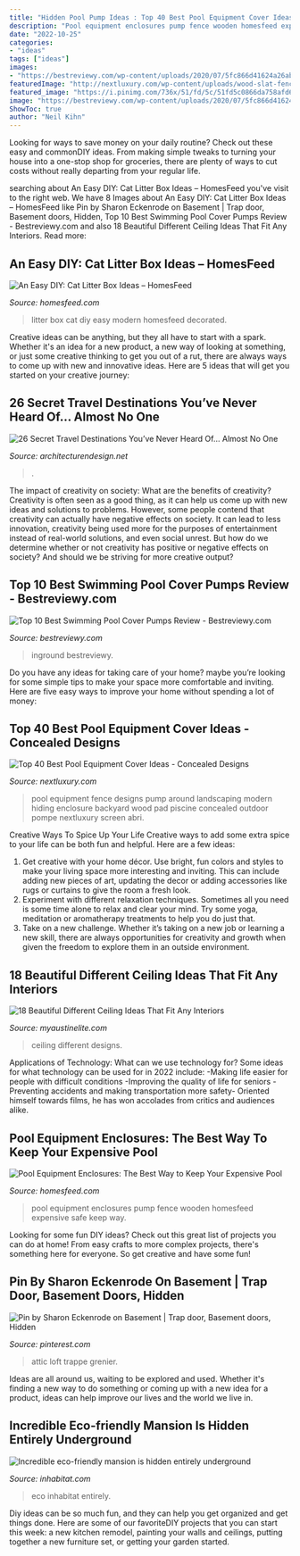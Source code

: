 ```yaml
---
title: "Hidden Pool Pump Ideas : Top 40 Best Pool Equipment Cover Ideas"
description: "Pool equipment enclosures pump fence wooden homesfeed expensive safe keep way"
date: "2022-10-25"
categories:
- "ideas"
tags: ["ideas"]
images:
- "https://bestreviewy.com/wp-content/uploads/2020/07/5fc866d41624a26ab0658c4ea363c0d7.jpg"
featuredImage: "http://nextluxury.com/wp-content/uploads/wood-slat-fence-pool-equipment-enclosure-ideas.jpg"
featured_image: "https://i.pinimg.com/736x/51/fd/5c/51fd5c0866da758afd61ef6638f38498.jpg"
image: "https://bestreviewy.com/wp-content/uploads/2020/07/5fc866d41624a26ab0658c4ea363c0d7.jpg"
ShowToc: true
author: "Neil Kihn"
---
```



Looking for ways to save money on your daily routine? Check out these easy and commonDIY ideas. From making simple tweaks to turning your house into a one-stop shop for groceries, there are plenty of ways to cut costs without really departing from your regular life.

	

		
searching about An Easy DIY: Cat Litter Box Ideas – HomesFeed you've visit to the right web. We have 8 Images about An Easy DIY: Cat Litter Box Ideas – HomesFeed like Pin by Sharon Eckenrode on Basement | Trap door, Basement doors, Hidden, Top 10 Best Swimming Pool Cover Pumps Review - Bestreviewy.com and also 18 Beautiful Different Ceiling Ideas That Fit Any Interiors. Read more:
		
    
## An Easy DIY: Cat Litter Box Ideas – HomesFeed

<img loading=lazy src="https://homesfeed.com/wp-content/uploads/2015/11/cat-litter-box-ideas-decorated-inside-modern-cabinets-with-small-entry-and-pretty-frame-and-vase-on-the-top-of-cabinets.jpg" onerror="this.onerror=null;this.src='https://tse1.mm.bing.net/th?id=OIP.N-4sY0PXRO9hZc37IWFGkAHaHa&amp;pid=15.1';" alt="An Easy DIY: Cat Litter Box Ideas – HomesFeed">

_Source: homesfeed.com_

>litter box cat diy easy modern homesfeed decorated. 

	

Creative ideas can be anything, but they all have to start with a spark. Whether it's an idea for a new product, a new way of looking at something, or just some creative thinking to get you out of a rut, there are always ways to come up with new and innovative ideas. Here are 5 ideas that will get you started on your creative journey: 

    
## 26 Secret Travel Destinations You’ve Never Heard Of… Almost No One

<img loading=lazy src="https://cdn.architecturendesign.net/wp-content/uploads/2015/08/AD-Secret-Travel-Destinations-26.jpg" onerror="this.onerror=null;this.src='https://tse4.mm.bing.net/th?id=OIP.gR2zkUAD1C-dPEuaHLDrKwHaFS&amp;pid=15.1';" alt="26 Secret Travel Destinations You’ve Never Heard Of… Almost No One">

_Source: architecturendesign.net_

>. 

	

The impact of creativity on society: What are the benefits of creativity?
Creativity is often seen as a good thing, as it can help us come up with new ideas and solutions to problems. However, some people contend that creativity can actually have negative effects on society. It can lead to less innovation, creativity being used more for the purposes of entertainment instead of real-world solutions, and even social unrest. But how do we determine whether or not creativity has positive or negative effects on society? And should we be striving for more creative output?

    
## Top 10 Best Swimming Pool Cover Pumps Review - Bestreviewy.com

<img loading=lazy src="https://bestreviewy.com/wp-content/uploads/2020/07/5fc866d41624a26ab0658c4ea363c0d7.jpg" onerror="this.onerror=null;this.src='https://tse3.mm.bing.net/th?id=OIP.exSBpXZhqU-79B6n3bV2ZQHaFj&amp;pid=15.1';" alt="Top 10 Best Swimming Pool Cover Pumps Review - Bestreviewy.com">

_Source: bestreviewy.com_

>inground bestreviewy. 

	

Do you have any ideas for taking care of your home? maybe you’re looking for some simple tips to make your space more comfortable and inviting. Here are five easy ways to improve your home without spending a lot of money:

    
## Top 40 Best Pool Equipment Cover Ideas - Concealed Designs

<img loading=lazy src="http://nextluxury.com/wp-content/uploads/wood-slat-fence-pool-equipment-enclosure-ideas.jpg" onerror="this.onerror=null;this.src='https://tse4.mm.bing.net/th?id=OIP.5mYzBR12CDg3vH7x2of5RQAAAA&amp;pid=15.1';" alt="Top 40 Best Pool Equipment Cover Ideas - Concealed Designs">

_Source: nextluxury.com_

>pool equipment fence designs pump around landscaping modern hiding enclosure backyard wood pad piscine concealed outdoor pompe nextluxury screen abri. 

	

Creative Ways To Spice Up Your Life
Creative ways to add some extra spice to your life can be both fun and helpful. Here are a few ideas: 
1. Get creative with your home décor. Use bright, fun colors and styles to make your living space more interesting and inviting. This can include adding new pieces of art, updating the decor or adding accessories like rugs or curtains to give the room a fresh look. 
2. Experiment with different relaxation techniques. Sometimes all you need is some time alone to relax and clear your mind. Try some yoga, meditation or aromatherapy treatments to help you do just that. 
3. Take on a new challenge. Whether it’s taking on a new job or learning a new skill, there are always opportunities for creativity and growth when given the freedom to explore them in an outside environment. 

    
## 18 Beautiful Different Ceiling Ideas That Fit Any Interiors

<img loading=lazy src="http://www.myaustinelite.com/wp-content/uploads/2015/01/Glamorous-and-classy-Different-Ceiling-Designs-15.jpg?x34469" onerror="this.onerror=null;this.src='https://tse4.mm.bing.net/th?id=OIP.IXecw15JptRQQSm8febxrwHaJ4&amp;pid=15.1';" alt="18 Beautiful Different Ceiling Ideas That Fit Any Interiors">

_Source: myaustinelite.com_

>ceiling different designs. 

	

Applications of Technology: What can we use technology for?
Some ideas for what technology can be used for in 2022 include: 
-Making life easier for people with difficult conditions 
-Improving the quality of life for seniors 
-Preventing accidents and making transportation more safety- Oriented himself towards films, he has won accolades from critics and audiences alike.

    
## Pool Equipment Enclosures: The Best Way To Keep Your Expensive Pool

<img loading=lazy src="https://homesfeed.com/wp-content/uploads/2015/07/hidden-pump-pool-equipment-enclosures-behind-wooden-fence-in-the-corner-of-backyard.jpg" onerror="this.onerror=null;this.src='https://tse3.mm.bing.net/th?id=OIP.dmBQ_wctZYHixr-p1mHVowHaFj&amp;pid=15.1';" alt="Pool Equipment Enclosures: The Best Way to Keep Your Expensive Pool">

_Source: homesfeed.com_

>pool equipment enclosures pump fence wooden homesfeed expensive safe keep way. 

	

Looking for some fun DIY ideas? Check out this great list of projects you can do at home! From easy crafts to more complex projects, there's something here for everyone. So get creative and have some fun!

    
## Pin By Sharon Eckenrode On Basement | Trap Door, Basement Doors, Hidden

<img loading=lazy src="https://i.pinimg.com/736x/51/fd/5c/51fd5c0866da758afd61ef6638f38498.jpg" onerror="this.onerror=null;this.src='https://tse1.mm.bing.net/th?id=OIP.xBHQ9EfnMGK1gDs16rjCOQHaHa&amp;pid=15.1';" alt="Pin by Sharon Eckenrode on Basement | Trap door, Basement doors, Hidden">

_Source: pinterest.com_

>attic loft trappe grenier. 

	

Ideas are all around us, waiting to be explored and used. Whether it's finding a new way to do something or coming up with a new idea for a product, ideas can help improve our lives and the world we live in.

    
## Incredible Eco-friendly Mansion Is Hidden Entirely Underground

<img loading=lazy src="https://inhabitat.com/wp-content/blogs.dir/1/files/2015/10/Perdu-underground-mansion-5-1020x610.jpg" onerror="this.onerror=null;this.src='https://tse4.mm.bing.net/th?id=OIP.lMgYDsOtui-bGtr-vc1t2gHaEb&amp;pid=15.1';" alt="Incredible eco-friendly mansion is hidden entirely underground">

_Source: inhabitat.com_

>eco inhabitat entirely. 

	

Diy ideas can be so much fun, and they can help you get organized and get things done. Here are some of our favoriteDIY projects that you can start this week: a new kitchen remodel, painting your walls and ceilings, putting together a new furniture set, or getting your garden started.

